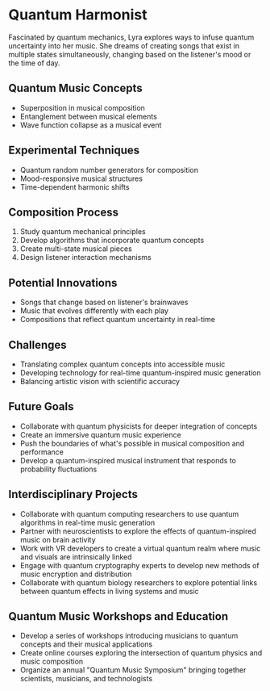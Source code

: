# Quantum Harmonist

Fascinated by quantum mechanics, Lyra explores ways to infuse quantum uncertainty into her music. She dreams of creating songs that exist in multiple states simultaneously, changing based on the listener's mood or the time of day.

## Quantum Music Concepts
- Superposition in musical composition
- Entanglement between musical elements
- Wave function collapse as a musical event

## Experimental Techniques
- Quantum random number generators for composition
- Mood-responsive musical structures
- Time-dependent harmonic shifts

## Composition Process
1. Study quantum mechanical principles
2. Develop algorithms that incorporate quantum concepts
3. Create multi-state musical pieces
4. Design listener interaction mechanisms

## Potential Innovations
- Songs that change based on listener's brainwaves
- Music that evolves differently with each play
- Compositions that reflect quantum uncertainty in real-time

## Challenges
- Translating complex quantum concepts into accessible music
- Developing technology for real-time quantum-inspired music generation
- Balancing artistic vision with scientific accuracy

## Future Goals
- Collaborate with quantum physicists for deeper integration of concepts
- Create an immersive quantum music experience
- Push the boundaries of what's possible in musical composition and performance
- Develop a quantum-inspired musical instrument that responds to probability fluctuations

## Interdisciplinary Projects
- Collaborate with quantum computing researchers to use quantum algorithms in real-time music generation
- Partner with neuroscientists to explore the effects of quantum-inspired music on brain activity
- Work with VR developers to create a virtual quantum realm where music and visuals are intrinsically linked
- Engage with quantum cryptography experts to develop new methods of music encryption and distribution
- Collaborate with quantum biology researchers to explore potential links between quantum effects in living systems and music

## Quantum Music Workshops and Education
- Develop a series of workshops introducing musicians to quantum concepts and their musical applications
- Create online courses exploring the intersection of quantum physics and music composition
- Organize an annual "Quantum Music Symposium" bringing together scientists, musicians, and technologists
